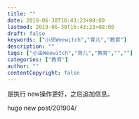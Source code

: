 ```yaml
---
title: ""
date: 2019-06-30T16:43:23+08:00
lastmod: 2019-06-30T16:43:23+08:00
draft: false
keywords: ["小巫Weewitch","育儿","教育"]
description: ""
tags: ["小巫Weewitch","育儿","教育","",""]
categories: ["教育"]
author: ""
contentCopyright: false
---
```


是执行 new操作更好，之后追加信息。

hugo new post/201904/  
